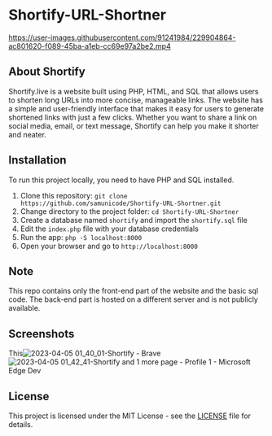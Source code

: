# Shortify-URL-Shortner


https://user-images.githubusercontent.com/91241984/229904864-ac801620-f089-45ba-a1eb-cc69e97a2be2.mp4


## About Shortify

Shortify.live is a website built using PHP, HTML, and SQL that allows users to shorten long URLs into more concise, manageable links. The website has a simple and user-friendly interface that makes it easy for users to generate shortened links with just a few clicks. Whether you want to share a link on social media, email, or text message, Shortify can help you make it shorter and neater.

## Installation

To run this project locally, you need to have PHP and SQL installed.

1. Clone this repository: `git clone https://github.com/samunicode/Shortify-URL-Shortner.git`
2. Change directory to the project folder: `cd Shortify-URL-Shortner`
3. Create a database named `shortify` and import the `shortify.sql` file
4. Edit the `index.php` file with your database credentials
5. Run the app: `php -S localhost:8000`
6. Open your browser and go to `http://localhost:8000`

## Note
This repo contains only the front-end part of the website and the basic sql code. The back-end part is hosted on a different server and is not publicly available.

## Screenshots
This![2023-04-05 01_40_01-Shortify - Brave](https://user-images.githubusercontent.com/91241984/229909669-0a27798f-ac82-4e8e-ae6a-e677d1d36b45.png)
![2023-04-05 01_42_41-Shortify and 1 more page - Profile 1 - Microsoft​ Edge Dev](https://user-images.githubusercontent.com/91241984/229909720-05ba8111-ecbc-4c4c-8bb2-d7052d8c9c86.png)

## License

This project is licensed under the MIT License - see the [LICENSE](LICENSE) file for details.
